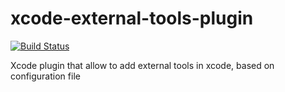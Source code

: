 xcode-external-tools-plugin
===========================

[![Build Status](https://travis-ci.org/DyCI/xcode-external-tools-plugin.png?branch=master)](https://travis-ci.org/DyCI/xcode-external-tools-plugin)

Xcode plugin that allow to add external tools in xcode, based on configuration file
